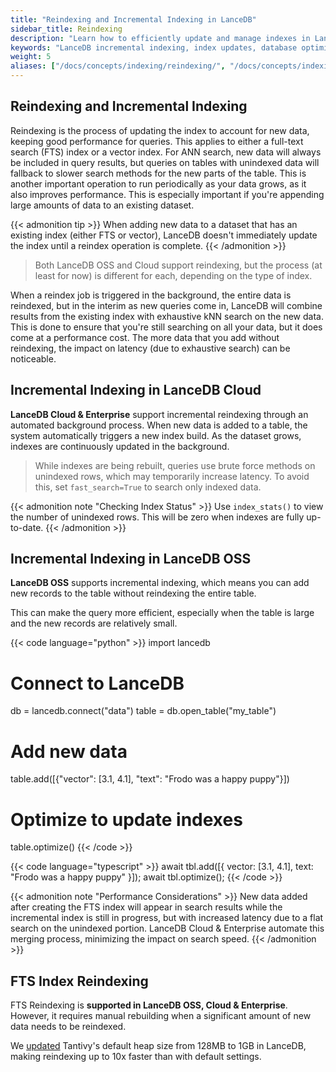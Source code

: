 ```yaml
---
title: "Reindexing and Incremental Indexing in LanceDB"
sidebar_title: Reindexing
description: "Learn how to efficiently update and manage indexes in LanceDB using incremental indexing. Includes best practices for adding new records without full reindexing."
keywords: "LanceDB incremental indexing, index updates, database optimization, vector search indexing, index management"
weight: 5
aliases: ["/docs/concepts/indexing/reindexing/", "/docs/concepts/indexing/reindexing"]
---
```


## Reindexing and Incremental Indexing

Reindexing is the process of updating the index to account for new data, keeping good performance for queries. This applies to either a full-text search (FTS) index or a vector index. For ANN search, new data will always be included in query results, but queries on tables with unindexed data will fallback to slower search methods for the new parts of the table. This is another important operation to run periodically as your data grows, as it also improves performance. This is especially important if you're appending large amounts of data to an existing dataset.

{{< admonition tip >}}
When adding new data to a dataset that has an existing index (either FTS or vector), LanceDB doesn't immediately update the index until a reindex operation is complete.
{{< /admonition >}}

> Both LanceDB OSS and Cloud support reindexing, but the process (at least for now) is different for each, depending on the type of index.

When a reindex job is triggered in the background, the entire data is reindexed, but in the interim as new queries come in, LanceDB will combine results from the existing index with exhaustive kNN search on the new data. This is done to ensure that you're still searching on all your data, but it does come at a performance cost. The more data that you add without reindexing, the impact on latency (due to exhaustive search) can be noticeable.

## Incremental Indexing in LanceDB Cloud

**LanceDB Cloud & Enterprise** support incremental reindexing through an automated background process. When new data is added to a table, the system automatically triggers a new index build. As the dataset grows, indexes are continuously updated in the background.

> While indexes are being rebuilt, queries use brute force methods on unindexed rows, which may temporarily increase latency. To avoid this, set `fast_search=True` to search only indexed data.

{{< admonition note "Checking Index Status" >}}
Use `index_stats()` to view the number of unindexed rows. This will be zero when indexes are fully up-to-date.
{{< /admonition >}}

## Incremental Indexing in LanceDB OSS

**LanceDB OSS** supports incremental indexing, which means you can add new records to the table without reindexing the entire table.

This can make the query more efficient, especially when the table is large and the new records are relatively small.

{{< code language="python" >}}
import lancedb

# Connect to LanceDB
db = lancedb.connect("data")
table = db.open_table("my_table")

# Add new data
table.add([{"vector": [3.1, 4.1], "text": "Frodo was a happy puppy"}])

# Optimize to update indexes
table.optimize()
{{< /code >}}

{{< code language="typescript" >}}
await tbl.add([{ vector: [3.1, 4.1], text: "Frodo was a happy puppy" }]);
await tbl.optimize();
{{< /code >}}

{{< admonition note "Performance Considerations" >}}
New data added after creating the FTS index will appear in search results while the incremental index is still in progress, but with increased latency due to a flat search on the unindexed portion. LanceDB Cloud & Enterprise automate this merging process, minimizing the impact on search speed.
{{< /admonition >}}

## FTS Index Reindexing

FTS Reindexing is **supported in LanceDB OSS, Cloud & Enterprise**. However, it requires manual rebuilding when a significant amount of new data needs to be reindexed.

We [updated](https://github.com/lancedb/lancedb/pull/762) Tantivy's default heap size from 128MB to 1GB in LanceDB, making reindexing up to 10x faster than with default settings.


